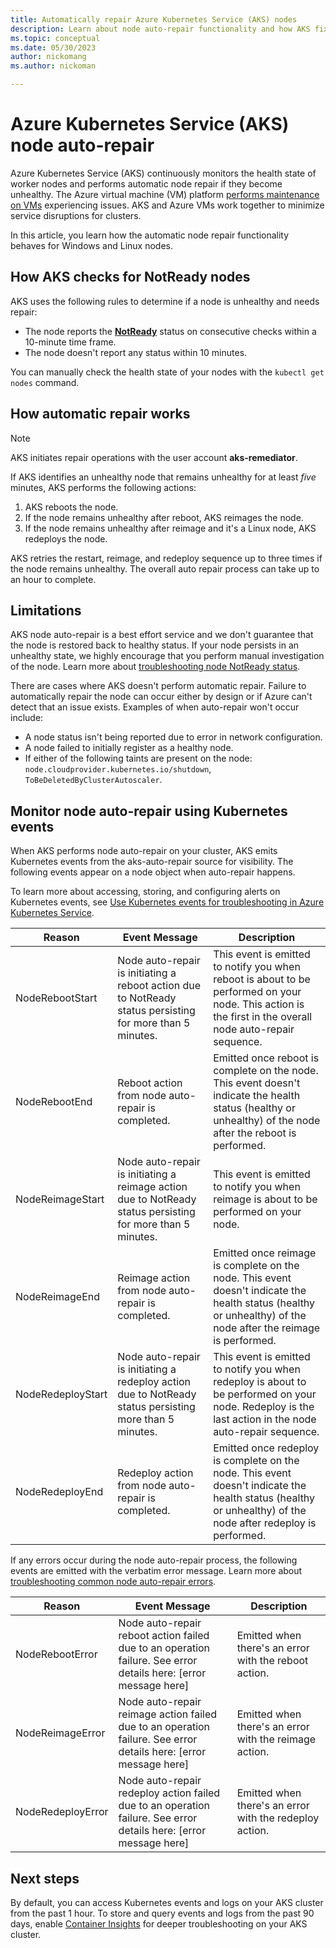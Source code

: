 ```yaml
---
title: Automatically repair Azure Kubernetes Service (AKS) nodes 
description: Learn about node auto-repair functionality and how AKS fixes broken worker nodes.
ms.topic: conceptual
ms.date: 05/30/2023
author: nickomang
ms.author: nickoman

---
```


# Azure Kubernetes Service (AKS) node auto-repair

Azure Kubernetes Service (AKS) continuously monitors the health state of worker nodes and performs automatic node repair if they become unhealthy. The Azure virtual machine (VM) platform [performs maintenance on VMs](/azure/virtual-machines/maintenance-and-updates) experiencing issues. AKS and Azure VMs work together to minimize service disruptions for clusters.

In this article, you learn how the automatic node repair functionality behaves for Windows and Linux nodes.

## How AKS checks for NotReady nodes

AKS uses the following rules to determine if a node is unhealthy and needs repair:

* The node reports the [**NotReady**](https://kubernetes.io/docs/reference/node/node-status/#condition) status on consecutive checks within a 10-minute time frame.
* The node doesn't report any status within 10 minutes.

You can manually check the health state of your nodes with the `kubectl get nodes` command.

## How automatic repair works

> [!NOTE]
> AKS initiates repair operations with the user account **aks-remediator**.

If AKS identifies an unhealthy node that remains unhealthy for at least *five* minutes, AKS performs the following actions:

1. AKS reboots the node.
2. If the node remains unhealthy after reboot, AKS reimages the node.
3. If the node remains unhealthy after reimage and it's a Linux node, AKS redeploys the node.

AKS retries the restart, reimage, and redeploy sequence up to three times if the node remains unhealthy. The overall auto repair process can take up to an hour to complete. 

## Limitations
AKS node auto-repair is a best effort service and we don't guarantee that the node is restored back to healthy status. If your node persists in an unhealthy state, we highly encourage that you perform manual investigation of the node. Learn more about [troubleshooting node NotReady status](/troubleshoot/azure/azure-kubernetes/availability-performance/node-not-ready-basic-troubleshooting).

There are cases where AKS doesn't perform automatic repair. Failure to automatically repair the node can occur either by design or if Azure can't detect that an issue exists. Examples of when auto-repair won't occur include:

* A node status isn't being reported due to error in network configuration.
* A node failed to initially register as a healthy node.
* If either of the following taints are present on the node: `node.cloudprovider.kubernetes.io/shutdown`, `ToBeDeletedByClusterAutoscaler`.

## Monitor node auto-repair using Kubernetes events
When AKS performs node auto-repair on your cluster, AKS emits Kubernetes events from the aks-auto-repair source for visibility. The following events appear on a node object when auto-repair happens. 

To learn more about accessing, storing, and configuring alerts on Kubernetes events, see [Use Kubernetes events for troubleshooting in Azure Kubernetes Service](./events.md).

| Reason | Event Message | Description |
| --- | --- | --- |
| NodeRebootStart | Node auto-repair is initiating a reboot action due to NotReady status persisting for more than 5 minutes. | This event is emitted to notify you when reboot is about to be performed on your node. This action is the first in the overall node auto-repair sequence. |
| NodeRebootEnd | Reboot action from node auto-repair is completed. | Emitted once reboot is complete on the node. This event doesn't indicate the health status (healthy or unhealthy) of the node after the reboot is performed. |
| NodeReimageStart | Node auto-repair is initiating a reimage action due to NotReady status persisting for more than 5 minutes. | This event is emitted to notify you when reimage is about to be performed on your node. |
| NodeReimageEnd | Reimage action from node auto-repair is completed. | Emitted once reimage is complete on the node. This event doesn't indicate the health status (healthy or unhealthy) of the node after the reimage is performed. |
| NodeRedeployStart | Node auto-repair is initiating a redeploy action due to NotReady status persisting more than 5 minutes. | This event is emitted to notify you when redeploy is about to be performed on your node. Redeploy is the last action in the node auto-repair sequence. |
| NodeRedeployEnd | Redeploy action from node auto-repair is completed. | Emitted once redeploy is complete on the node. This event doesn't indicate the health status (healthy or unhealthy) of the node after redeploy is performed. |

If any errors occur during the node auto-repair process, the following events are emitted with the verbatim error message. Learn more about [troubleshooting common node auto-repair errors](/troubleshoot/azure/azure-kubernetes/availability-performance/node-auto-repair-errors).

| Reason | Event Message | Description |
| --- | --- | --- |
| NodeRebootError | Node auto-repair reboot action failed due to an operation failure. See error details here: [error message here] | Emitted when there's an error with the reboot action. |
| NodeReimageError | Node auto-repair reimage action failed due to an operation failure. See error details here: [error message here] | Emitted when there's an error with the reimage action. |
| NodeRedeployError | Node auto-repair redeploy action failed due to an operation failure. See error details here: [error message here] | Emitted when there's an error with the redeploy action. |

## Next steps
By default, you can access Kubernetes events and logs on your AKS cluster from the past 1 hour. To store and query events and logs from the past 90 days, enable [Container Insights](/azure/azure-monitor/containers/container-insights-overview#access-container-insights) for deeper troubleshooting on your AKS cluster.
